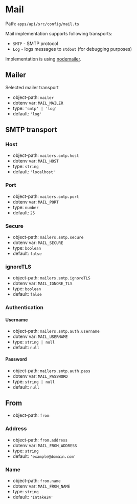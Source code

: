 # Mail

Path: `apps/api/src/config/mail.ts`

Mail implementation supports following transports:

* `SMTP` - SMTP protocol
* `Log` - logs messages to `stdout` (for debugging purposes)

Implementation is using [nodemailer](https://nodemailer.com).

## Mailer

Selected mailer transport

* object-path: `mailer`
* dotenv var: `MAIL_MAILER`
* type: `'smtp' | 'log'`
* default: `'log'`

## SMTP transport

### Host

* object-path: `mailers.smtp.host`
* dotenv var: `MAIL_HOST`
* type: `string`
* default: `'localhost'`

### Port

* object-path: `mailers.smtp.port`
* dotenv var: `MAIL_PORT`
* type: `number`
* default: `25`

### Secure

* object-path: `mailers.smtp.secure`
* dotenv var: `MAIL_SECURE`
* type: `boolean`
* default: `false`

### ignoreTLS

* object-path: `mailers.smtp.ignoreTLS`
* dotenv var: `MAIL_IGNORE_TLS`
* type: `boolean`
* default: `false`

### Authentication

#### Username

* object-path: `mailers.smtp.auth.username`
* dotenv var: `MAIL_USERNAME`
* type: `string | null`
* default: `null`

#### Password

* object-path: `mailers.smtp.auth.pass`
* dotenv var: `MAIL_PASSWORD`
* type: `string | null`
* default: `null`

## From

* object-path: `from`

### Address

* object-path: `from.address`
* dotenv var: `MAIL_FROM_ADDRESS`
* type: `string`
* default: `'example@domain.com'`

### Name

* object-path: `from.name`
* dotenv var: `MAIL_FROM_NAME`
* type: `string`
* default: `'Intake24'`
